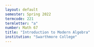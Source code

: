 ```yaml
---
layout: default
semester: Spring 2022
termcode: 221
termletter: "a"
number: Math 67
title: "Introduction to Modern Algebra"
institution: "Swarthmore College"
---
```

